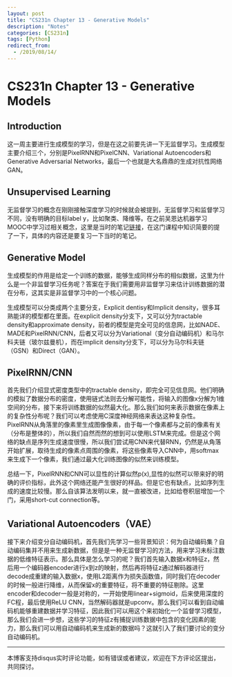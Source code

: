 ```yaml
---
layout: post
title: "CS231n Chapter 13 - Generative Models"
description: "Notes"
categories: [CS231n]
tags: [Python]
redirect_from:
  - /2019/08/14/
---
```


# CS231n Chapter 13 - Generative Models  

## Introduction  

这一周主要进行生成模型的学习，但是在这之前要先讲一下无监督学习。生成模型主要介绍三个，分别是PixelRNN和PixelCNN、Variational Autoencoders和Generative Adversarial Networks，最后一个也就是大名鼎鼎的生成对抗性网络GAN。  

## Unsupervised Learning  

无监督学习的概念在刚刚接触深度学习的时候就会被提到，无监督学习和监督学习不同，没有明确的目标label y，比如聚类、降维等。在之前吴恩达机器学习MOOC中学习过相关概念，这里是当时的笔记[链接](http://justin-yu.me/blog/2019/01/30/Machine-Learning-by-Andrew-Ng-Chapter-8/)，在这门课程中知识简要的提了一下，具体的内容还是要复习一下当时的笔记。  

## Generative Model  

生成模型的作用是给定一个训练的数据，能够生成同样分布的相似数据，这里为什么是一个非监督学习任务呢？答案在于我们需要用非监督学习来估计训练数据的潜在分布，这其实是非监督学习中的一个核心问题。  

生成模型可以分类成两个主要分支，Explicit dentisy和Implicit density，很多耳熟能详的模型都在里面。在explicit density分支下，又可以分为tractable density和approximate density，前者的模型是完全可见的信息网，比如NADE、MADE和PixelRNN/CNN，后者又可以分为Variational（变分自动编码机）和马尔科夫链（玻尔兹曼机），而在implicit density分支下，可以分为马尔科夫链（GSN）和Direct（GAN）。  

## PixelRNN/CNN  

首先我们介绍显式密度类型中的tractable density，即完全可见信息网。他们明确的模拟了数据分布的密度，使用链式法则去分解可能性，将输入的图像x分解为1维空间的分布，接下来将训练数据的似然最大化。那么我们如何来表示数据在像素上的复杂性分布呢？我们可以考虑使用C深度神经网络来表达这种复杂性。PixelRNN从角落里的像素里生成图像像素，由于每一个像素都与之前的像素有关（分布是整体的），所以我们自然而然的想到可以使用LSTM来完成。但是这个网络的缺点是序列生成速度很慢，所以我们尝试用CNN来代替RNN，仍然是从角落开始扩展，取待生成的像素点周围的像素，将这些像素导入CNN中，用softmax来生成下一个像素，我们通过最大化训练图像的似然来训练模型。  

总结一下，PixelRNN和CNN可以显性的计算似然p(x),显性的似然可以带来好的明确的评价指标，此外这个网络还能产生很好的样品。但是它也有缺点，比如序列生成的速度比较慢。那么自该算法发明以来，就一直被改进，比如给卷积层增加一个门，采用short-cut connection等。  

## Variational Autoencoders（VAE）  

接下来介绍变分自动编码机，首先我们先学习一些背景知识：何为自动编码集？自动编码集并不用来生成新数据，但是是一种无监督学习的方法，用来学习未标注数据的低维特征表示。那么具体是怎么学习的呢？我们首先输入数据x和特征z，然后用一个编码器encoder进行x到z的映射，然后再将特征z通过解码器进行decode成重建的输入数据x，使用L2距离作为损失函数值，同时我们在decoder的时候一般进行降维，从而保留x的重要特征，将不重要的特征剔除。这里encoder和decoder一般是对称的，一开始使用linear+sigmoid，后来使用深度的FC程，最后使用ReLU CNN，当然解码器就是upconv。那么我们可以看到自动编码机能够重建数据并学习特征，因此我们可以用这个来初始化一个监督学习模型，那么我们会进一步想，这些学习的特征z有捕捉训练数据中包含的变化因素的能力，那么我们可以用自动编码机来生成新的数据吗？这就引入了我们要讨论的变分自动编码机。  



---
本博客支持disqus实时评论功能，如有错误或者建议，欢迎在下方评论区提出，共同探讨。  
